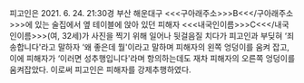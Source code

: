 피고인은 2021. 6. 24. 21:30경 부산 해운대구 <<<구아래주소>>>B<<</구아래주소>>>에 있는 술집에서 옆 테이블에 앉아 있던 피해자 <<<내국인이름>>>C<<</내국인이름>>>(여, 32세)가 사진을 찍기 위해 일어나 뒷걸음질 치다가 피고인과 부딪혀 ‘죄송합니다'라고 말하자 ‘왜 좋은데 뭘'이라고 말하며 피해자의 왼쪽 엉덩이를 움켜 잡고, 이에 피해자가 ‘이러면 성추행입니다'라며 항의하는데도 재차 피해자의 오른쪽 엉덩이를 움켜잡았다.
이로써 피고인은 피해자를 강제추행하였다.
